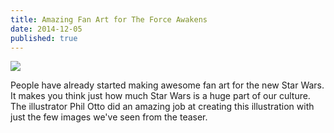 ```yaml
---
title: Amazing Fan Art for The Force Awakens
date: 2014-12-05
published: true
---
```


![](http://c.fastcompany.net/multisite_files/fastcompany/imagecache/1280/poster/2014/12/3039355-poster-p-1-vii-comic-poster.jpg)

People have already started making awesome fan art for the new Star Wars. It makes you think just how much Star Wars is a huge part of our culture. The illustrator Phil Otto did an amazing job at creating this illustration with just the few images we've seen from the teaser.
